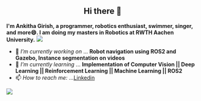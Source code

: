 <h2 align="center"><b> Hi there 👋 </b></h2>

<b>I'm Ankitha Girish, a programmer, robotics enthusiast, swimmer, singer, and more😄. 
I am doing my masters in Robotics at RWTH Aachen University.</b>
<img src="https://user-images.githubusercontent.com/73097560/115834477-dbab4500-a447-11eb-908a-139a6edaec5c.gif">
- 🔭 *I’m currently working on*      ... **Robot navigation using ROS2 and Gazebo, Instance segmentation on videos**
- 🌱 *I’m currently learning*        ... **Implementation of Computer Vision || Deep Learning || Reinforcement Learning || Machine Learning || ROS2**
- 📫 *How to reach me:*              ...[Linkedin](https://www.linkedin.com/in/ankitha-girish-311392145)
<img src="https://user-images.githubusercontent.com/73097560/115834477-dbab4500-a447-11eb-908a-139a6edaec5c.gif">
